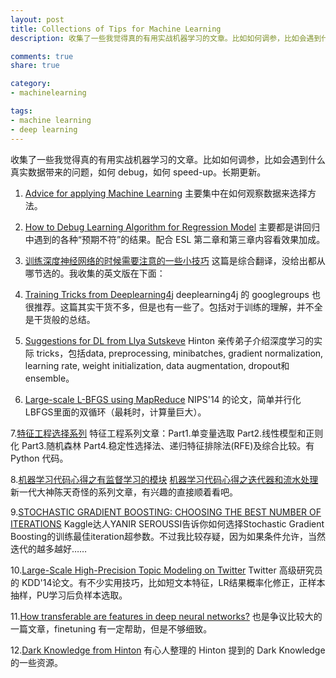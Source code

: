```yaml
---
layout: post
title: Collections of Tips for Machine Learning
description: 收集了一些我觉得真的有用实战机器学习的文章。比如如何调参，比如会遇到什么真实数据带来的问题，如何 debug，如何 speed-up。长期更新。

comments: true
share: true

category:
- machinelearning

tags:
- machine learning
- deep learning
---
```


收集了一些我觉得真的有用实战机器学习的文章。比如如何调参，比如会遇到什么真实数据带来的问题，如何 debug，如何 speed-up。长期更新。

1. [Advice for applying Machine Learning](https://jmetzen.github.io/2015-01-29/ml_advice.html)
主要集中在如何观察数据来选择方法。

2. [How to Debug Learning Algorithm for Regression Model](http://vitalflux.com/machine-learning-debug-learning-algorithm-regression-model/)
主要都是讲回归中遇到的各种“预期不符”的结果。配合 ESL 第二章和第三章内容看效果加成。

3. [训练深度神经网络的时候需要注意的一些小技巧](http://www.weibo.com/p/1001603816330729006673)
这篇是综合翻译，没给出都从哪节选的。我收集的英文版在下面：

4. [Training Tricks from Deeplearning4j](http://deeplearning4j.org/trainingtricks.html)
deeplearning4j 的 googlegroups 也很推荐。这篇其实干货不多，但是也有一些了。包括对于训练的理解，并不全是干货般的总结。

5. [Suggestions for DL from Llya Sutskeve](http://www.weibo.com/p/1001603799166017998138)
Hinton 亲传弟子介绍深度学习的实际 tricks，包括data, preprocessing, minibatches, gradient normalization, learning rate, weight initialization, data augmentation, dropout和ensemble。

6. [Large-scale L-BFGS using MapReduce](http://papers.nips.cc/paper/5333-large-scale-l-bfgs-using-mapreduce.pdf)
NIPS'14 的论文，简单并行化 LBFGS里面的双循环（最耗时，计算量巨大）。

7.[特征工程选择系列](http://blog.datadive.net/selecting-good-features-part-iv-stability-selection-rfe-and-everyting-side-by-side/)
特征工程系列文章：Part1.单变量选取 Part2.线性模型和正则化 Part3.随机森林 Part4.稳定性选择法、递归特征排除法(RFE)及综合比较。有 Python 代码。

8.[机器学习代码心得之​有监督学习的模块](http://www.weibo.com/p/1001603795687165852957)
[机器学习代码心得之迭代器和流水处理](http://www.weibo.com/p/1001603795714256832384)
新一代大神陈天奇怪的系列文章，有兴趣的直接顺着看吧。

9.[STOCHASTIC GRADIENT BOOSTING: CHOOSING THE BEST NUMBER OF ITERATIONS](http://yanirseroussi.com/2014/12/29/stochastic-gradient-boosting-choosing-the-best-number-of-iterations/)
Kaggle达人YANIR SEROUSSI告诉你如何选择Stochastic Gradient Boosting的训练最佳iteration超参数。不过我比较存疑，因为如果条件允许，当然迭代的越多越好……

10.[Large-Scale High-Precision Topic Modeling on Twitter](http://www.eeshyang.com/papers/KDD14Jubjub.pdf)
Twitter 高级研究员的 KDD'14论文。有不少实用技巧，比如短文本特征，LR结果概率化修正，正样本抽样，PU学习后负样本选取。

11.[How transferable are features in deep neural
networks?](http://papers.nips.cc/paper/5347-how-transferable-are-features-in-deep-neural-networks.pdf)
也是争议比较大的一篇文章，finetuning 有一定帮助，但是不够细致。

12.[Dark Knowledge from Hinton](http://blog.csdn.net/yihaizhiyan/article/details/41359957)
有心人整理的 Hinton 提到的 Dark Knowledge 的一些资源。